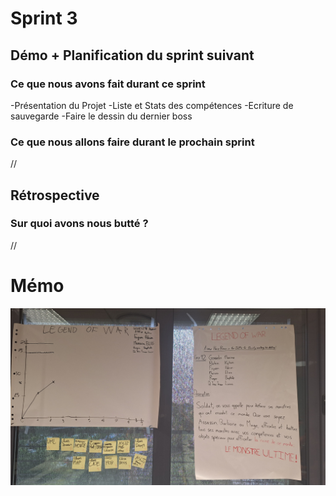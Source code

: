 # Sprint 3

## Démo + Planification du sprint suivant

### Ce que nous avons fait durant ce sprint
-Présentation du Projet
-Liste et Stats des compétences
-Ecriture de sauvegarde
-Faire le dessin du dernier boss

### Ce que nous allons faire durant le prochain sprint
//


## Rétrospective

### Sur quoi avons nous butté ?
//

# Mémo
![presentation](doc/sprint-3/PresentationProjet.jpg)
